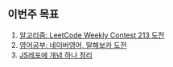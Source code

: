 ## 이번주 목표

1. [알고리즘: LeetCode Weekly Contest 213 도전](algorithm/README.md)
2. [영어공부: 네이버영어, 말해보카 도전](english/README.md)
3. [JS레포에 개념 하나 정리](https://github.com/Road-of-CODEr/we-hate-js/blob/master/Front-End/Redux-saga/README.md)
